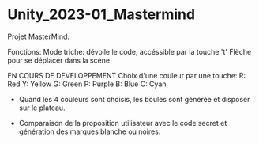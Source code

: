 # Unity_2023-01_Mastermind

Projet MasterMind.

Fonctions:
Mode triche: dévoile le code, accéssible par la touche 't'
Flèche pour se déplacer dans la scène



EN COURS DE DEVELOPPEMENT
Choix d'une couleur par une touche:
R: Red
Y: Yellow
G: Green
P: Purple
B: Blue
C: Cyan

- Quand les 4 couleurs sont choisis, les boules sont générée et disposer sur le plateau.

- Comparaison de la proposition utilisateur avec le code secret et génération des marques blanche ou noires.